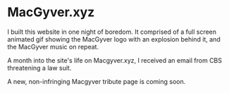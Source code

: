 # MacGyver.xyz

I built this website in one night of boredom. It comprised of a full screen animated gif showing the MacGyver logo with an explosion behind it, and the MacGyver music on repeat.

A month into the site's life on Macgyver.xyz, I received an email from CBS threatening a law suit.

A new, non-infringing Macgyver tribute page is coming soon.
